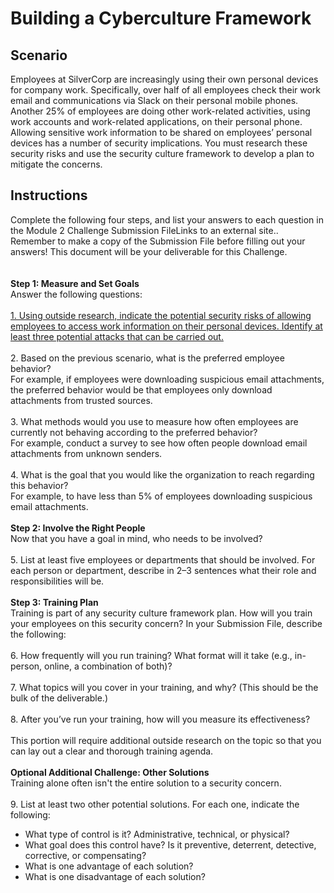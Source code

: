 # Building a Cyberculture Framework

<h2>Scenario</h2>
Employees at SilverCorp are increasingly using their own personal devices for company work.
Specifically, over half of all employees check their work email and communications via Slack on their personal mobile phones.
Another 25% of employees are doing other work-related activities, using work accounts and work-related applications, on their personal phone.
Allowing sensitive work information to be shared on employees’ personal devices has a number of security implications. You must research these security risks and use the security culture framework to develop a plan to mitigate the concerns.

<h2>Instructions</h2>
Complete the following four steps, and list your answers to each question in the Module 2 Challenge Submission FileLinks to an external site.. Remember to make a copy of the Submission File before filling out your answers! This document will be your deliverable for this Challenge.
<br>
<br>
<br>
<b>Step 1: Measure and Set Goals</b>
<br>
Answer the following questions:
<br>
<br>
  <u> 1. Using outside research, indicate the potential security risks of allowing employees to access work information on their personal devices. Identify at least three potential attacks that can be carried out.</u>
<br>
<br>
  2. Based on the previous scenario, what is the preferred employee behavior?
<br>For example, if employees were downloading suspicious email attachments, the preferred behavior would be that employees only download attachments from trusted sources.
<br>
<br>
  3. What methods would you use to measure how often employees are currently not behaving according to the preferred behavior?
<br>For example, conduct a survey to see how often people download email attachments from unknown senders.</li></ul>
<br>
<br>
  4. What is the goal that you would like the organization to reach regarding this behavior?
<br>For example, to have less than 5% of employees downloading suspicious email attachments.
<br>
<br>
<b>Step 2: Involve the Right People</b>
<br>
Now that you have a goal in mind, who needs to be involved?
<br>
<br>
  5. List at least five employees or departments that should be involved. For each person or department, describe in 2–3 sentences what their role and responsibilities will be.
<br>
<br>
<b>Step 3: Training Plan</b>
<br>
Training is part of any security culture framework plan. How will you train your employees on this security concern? In your Submission File, describe the following:
<br>
<br>
  6. How frequently will you run training? What format will it take (e.g., in-person, online, a combination of both)?
<br>
<br>
  7. What topics will you cover in your training, and why? (This should be the bulk of the deliverable.)
<br>
<br>
  8. After you’ve run your training, how will you measure its effectiveness?
<br>
<br>
This portion will require additional outside research on the topic so that you can lay out a clear and thorough training agenda.
<br>
<br>
<b>Optional Additional Challenge: Other Solutions</b>
<br>
Training alone often isn't the entire solution to a security concern.
<br>
<br>
  9. List at least two other potential solutions. For each one, indicate the following:

<ul>
  <li>What type of control is it? Administrative, technical, or physical?</li>
  <li>What goal does this control have? Is it preventive, deterrent, detective, corrective, or compensating?</li>
  <li>What is one advantage of each solution?</li>
  <li>What is one disadvantage of each solution?</li>

